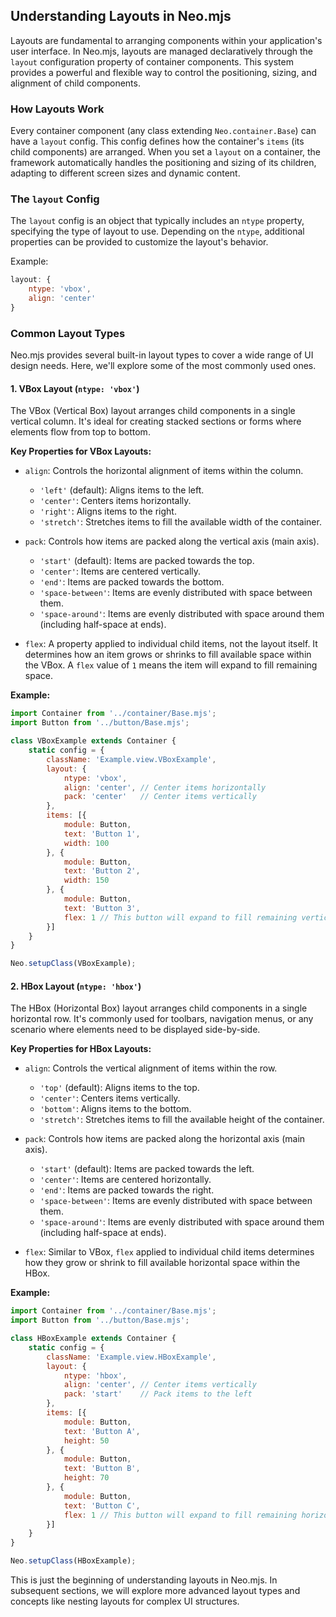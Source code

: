 ## Understanding Layouts in Neo.mjs

Layouts are fundamental to arranging components within your application's user interface. In Neo.mjs, layouts are
managed declaratively through the `layout` configuration property of container components. This system provides a
powerful and flexible way to control the positioning, sizing, and alignment of child components.

### How Layouts Work

Every container component (any class extending `Neo.container.Base`) can have a `layout` config. This config defines
how the container's `items` (its child components) are arranged. When you set a `layout` on a container, the framework
automatically handles the positioning and sizing of its children, adapting to different screen sizes and dynamic content.

### The `layout` Config

The `layout` config is an object that typically includes an `ntype` property, specifying the type of layout to use.
Depending on the `ntype`, additional properties can be provided to customize the layout's behavior.

Example:

```javascript
layout: {
    ntype: 'vbox',
    align: 'center'
}
```

### Common Layout Types

Neo.mjs provides several built-in layout types to cover a wide range of UI design needs. Here, we'll explore some of the
most commonly used ones.

#### 1. VBox Layout (`ntype: 'vbox'`)

The VBox (Vertical Box) layout arranges child components in a single vertical column. It's ideal for creating stacked
sections or forms where elements flow from top to bottom.

**Key Properties for VBox Layouts:**

-   `align`: Controls the horizontal alignment of items within the column.
    -   `'left'` (default): Aligns items to the left.
    -   `'center'`: Centers items horizontally.
    -   `'right'`: Aligns items to the right.
    -   `'stretch'`: Stretches items to fill the available width of the container.

-   `pack`: Controls how items are packed along the vertical axis (main axis).
    -   `'start'` (default): Items are packed towards the top.
    -   `'center'`: Items are centered vertically.
    -   `'end'`: Items are packed towards the bottom.
    -   `'space-between'`: Items are evenly distributed with space between them.
    -   `'space-around'`: Items are evenly distributed with space around them (including half-space at ends).

-   `flex`: A property applied to individual child items, not the layout itself. It determines how an item grows or
    shrinks to fill available space within the VBox. A `flex` value of `1` means the item will expand to fill remaining
    space.

**Example:**

```javascript live-preview
import Container from '../container/Base.mjs';
import Button from '../button/Base.mjs';

class VBoxExample extends Container {
    static config = {
        className: 'Example.view.VBoxExample',
        layout: {
            ntype: 'vbox',
            align: 'center', // Center items horizontally
            pack: 'center'   // Center items vertically
        },
        items: [{
            module: Button,
            text: 'Button 1',
            width: 100
        }, {
            module: Button,
            text: 'Button 2',
            width: 150
        }, {
            module: Button,
            text: 'Button 3',
            flex: 1 // This button will expand to fill remaining vertical space
        }]
    }
}

Neo.setupClass(VBoxExample);
```

#### 2. HBox Layout (`ntype: 'hbox'`)

The HBox (Horizontal Box) layout arranges child components in a single horizontal row. It's commonly used for toolbars,
navigation menus, or any scenario where elements need to be displayed side-by-side.

**Key Properties for HBox Layouts:**

-   `align`: Controls the vertical alignment of items within the row.
    -   `'top'` (default): Aligns items to the top.
    -   `'center'`: Centers items vertically.
    -   `'bottom'`: Aligns items to the bottom.
    -   `'stretch'`: Stretches items to fill the available height of the container.

-   `pack`: Controls how items are packed along the horizontal axis (main axis).
    -   `'start'` (default): Items are packed towards the left.
    -   `'center'`: Items are centered horizontally.
    -   `'end'`: Items are packed towards the right.
    -   `'space-between'`: Items are evenly distributed with space between them.
    -   `'space-around'`: Items are evenly distributed with space around them (including half-space at ends).

-   `flex`: Similar to VBox, `flex` applied to individual child items determines how they grow or shrink to fill
    available horizontal space within the HBox.

**Example:**

```javascript live-preview
import Container from '../container/Base.mjs';
import Button from '../button/Base.mjs';

class HBoxExample extends Container {
    static config = {
        className: 'Example.view.HBoxExample',
        layout: {
            ntype: 'hbox',
            align: 'center', // Center items vertically
            pack: 'start'    // Pack items to the left
        },
        items: [{
            module: Button,
            text: 'Button A',
            height: 50
        }, {
            module: Button,
            text: 'Button B',
            height: 70
        }, {
            module: Button,
            text: 'Button C',
            flex: 1 // This button will expand to fill remaining horizontal space
        }]
    }
}

Neo.setupClass(HBoxExample);
```

This is just the beginning of understanding layouts in Neo.mjs. In subsequent sections, we will explore more advanced
layout types and concepts like nesting layouts for complex UI structures.